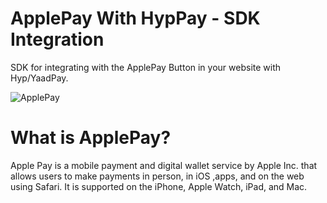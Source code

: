 # ApplePay With HypPay - SDK Integration
<p>
SDK for integrating with the ApplePay Button in your website with Hyp/YaadPay.
</p>

![ApplePay](https://i.imgur.com/Wczm56D.png)

# What is ApplePay?
<p>
Apple Pay is a mobile payment and digital wallet service by Apple Inc. that allows users to make payments in person, in iOS ,apps, and on the web using Safari. It is supported on the iPhone, Apple Watch, iPad, and Mac.
</p>

